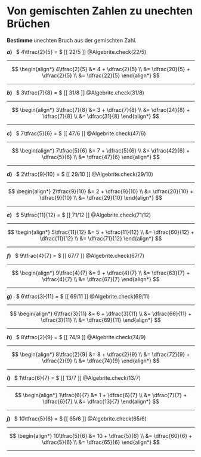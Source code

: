 <!--
version:  0.0.1

language: de

@style
input {
    text-align: center;
}

.flex-container {
    display: flex;
    flex-wrap: wrap;
    align-items: stretch;
    gap: 20px;
}

.flex-child {
    flex: 1;
    min-width: 350px;
    margin-right: 20px;
}

@media (max-width: 400px) {
    .flex-child {
        flex: 100%;
        margin-right: 0;
    }
}
@end

formula: \carry   \textcolor{red}{\scriptsize #1}
formula: \digit   \rlap{\carry{#1}}\phantom{#2}#2
formula: \permil  \text{‰}


import: https://raw.githubusercontent.com/LiaTemplates/Tikz-Jax/main/README.md

script: https://cdn.jsdelivr.net/gh/LiaTemplates/Tikz-Jax@main/dist/index.js

import: https://raw.githubusercontent.com/liaTemplates/algebrite/master/README.md

import: https://raw.githubusercontent.com/LiaTemplates/GGBScript/refs/heads/main/README.md



tags: Bruchrechnung, Zahlenverständnis, sehr leicht, sehr niedrig, Bestimmen

comment: Wandle gemischte Zahlen in einen unechten Bruch um.

author: Martin Lommatzsch

-->




# Von gemischten Zahlen zu unechten Brüchen


**Bestimme** unechten Bruch aus der gemischten Zahl.



<section class="flex-container">

<div class="flex-child">

<!-- data-solution-button="5"-->
__$a)\;\;$__ $ 4\tfrac{2}{5} = $ [[  22/5  ]] 
@Algebrite.check(22/5)
************
$$
\begin{align*}
4\tfrac{2}{5} &= 4 + \dfrac{2}{5} \\
              &= \dfrac{20}{5} + \dfrac{2}{5} \\
              &= \dfrac{22}{5}
\end{align*}
$$
************
</div>

<div class="flex-child">

<!-- data-solution-button="5"-->
__$b)\;\;$__ $ 3\tfrac{7}{8} = $ [[  31/8  ]] 
@Algebrite.check(31/8)
************
$$
\begin{align*}
3\tfrac{7}{8} &= 3 + \dfrac{7}{8} \\
              &= \dfrac{24}{8} + \dfrac{7}{8} \\
              &= \dfrac{31}{8}
\end{align*}
$$
************
</div>

<div class="flex-child">

<!-- data-solution-button="5"-->
__$c)\;\;$__ $ 7\tfrac{5}{6} = $ [[  47/6  ]] 
@Algebrite.check(47/6)
************
$$
\begin{align*}
7\tfrac{5}{6} &= 7 + \dfrac{5}{6} \\
              &= \dfrac{42}{6} + \dfrac{5}{6} \\
              &= \dfrac{47}{6}
\end{align*}
$$
************
</div>

<div class="flex-child">

<!-- data-solution-button="5"-->
__$d)\;\;$__ $ 2\tfrac{9}{10} = $ [[  29/10  ]] 
@Algebrite.check(29/10)
************
$$
\begin{align*}
2\tfrac{9}{10} &= 2 + \dfrac{9}{10} \\
               &= \dfrac{20}{10} + \dfrac{9}{10} \\
               &= \dfrac{29}{10}
\end{align*}
$$
************
</div>

<div class="flex-child">

<!-- data-solution-button="5"-->
__$e)\;\;$__ $ 5\tfrac{11}{12} = $ [[  71/12  ]] 
@Algebrite.check(71/12)
************
$$
\begin{align*}
5\tfrac{11}{12} &= 5 + \dfrac{11}{12} \\
                &= \dfrac{60}{12} + \dfrac{11}{12} \\
                &= \dfrac{71}{12}
\end{align*}
$$
************
</div>

<div class="flex-child">

<!-- data-solution-button="5"-->
__$f)\;\;$__ $ 9\tfrac{4}{7} = $ [[  67/7  ]] 
@Algebrite.check(67/7)
************
$$
\begin{align*}
9\tfrac{4}{7} &= 9 + \dfrac{4}{7} \\
              &= \dfrac{63}{7} + \dfrac{4}{7} \\
              &= \dfrac{67}{7}
\end{align*}
$$
************
</div>

<div class="flex-child">

<!-- data-solution-button="5"-->
__$g)\;\;$__ $ 6\tfrac{3}{11} = $ [[  69/11  ]] 
@Algebrite.check(69/11)
************
$$
\begin{align*}
6\tfrac{3}{11} &= 6 + \dfrac{3}{11} \\
               &= \dfrac{66}{11} + \dfrac{3}{11} \\
               &= \dfrac{69}{11}
\end{align*}
$$
************
</div>

<div class="flex-child">

<!-- data-solution-button="5"-->
__$h)\;\;$__ $ 8\tfrac{2}{9} = $ [[  74/9  ]] 
@Algebrite.check(74/9)
************
$$
\begin{align*}
8\tfrac{2}{9} &= 8 + \dfrac{2}{9} \\
              &= \dfrac{72}{9} + \dfrac{2}{9} \\
              &= \dfrac{74}{9}
\end{align*}
$$
************
</div>

<div class="flex-child">

<!-- data-solution-button="5"-->
__$i)\;\;$__ $ 1\tfrac{6}{7} = $ [[  13/7  ]] 
@Algebrite.check(13/7)
************
$$
\begin{align*}
1\tfrac{6}{7} &= 1 + \dfrac{6}{7} \\
              &= \dfrac{7}{7} + \dfrac{6}{7} \\
              &= \dfrac{13}{7}
\end{align*}
$$
************
</div>

<div class="flex-child">

<!-- data-solution-button="5"-->
__$j)\;\;$__ $ 10\tfrac{5}{6} = $ [[  65/6  ]] 
@Algebrite.check(65/6)
************
$$
\begin{align*}
10\tfrac{5}{6} &= 10 + \dfrac{5}{6} \\
               &= \dfrac{60}{6} + \dfrac{5}{6} \\
               &= \dfrac{65}{6}
\end{align*}
$$
************
</div>

</section>









